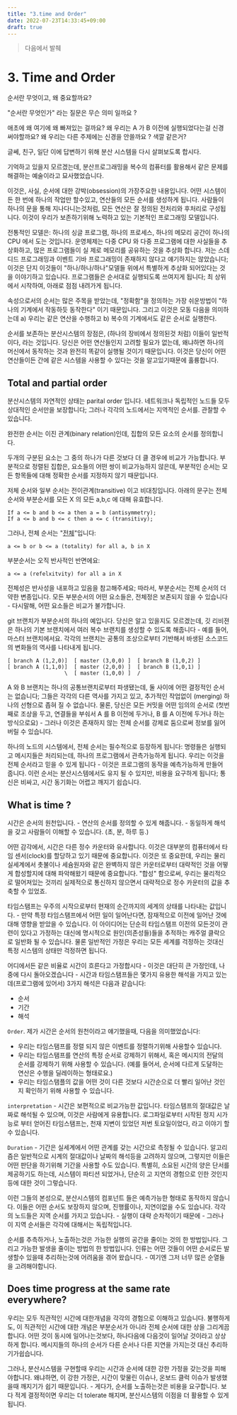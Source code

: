 ```yaml
---
title: "3.time and Order"
date: 2022-07-23T14:33:45+09:00
draft: true
---
```


> 다음에서 발췌
> [](http://book.mixu.net/distsys/time.html)

# 3. Time and Order

순서란 무엇이고, 왜 중요할까요?

"순서란 무엇인가" 라는 질문은 무슨 의미 일까요 ?

애초에 왜 여기에 왜 빠져있는 걸까요? 왜 우리는 A 가 B 이전에 실행되었다는걸 신경 써야할까요? 왜 우리는 다른 주제에는 신경을 안쓸까요 ? 색깔 같은거?

글쎄, 친구, 일단 이에 답변하기 위해 분산 시스템을 다시 살펴보도록 합시다.

기억하고 있을지 모르겠는데, 분산프로그래밍을 복수의 컴퓨터를 활용해서 같은 문제를 해결하는 예술이라고 묘사했었습니다.

이것은, 사실, 순서에 대한 강박(obsession)의 가장주요한 내용입니다. 어떤 시스템이든 한 번에 하나의 작업만 할수있고, 연산들의 모든 순서를 생성하게 됩니다. 사람들이 하나의 문을 통해 지나다니는것처럼, 모든 연산은 잘 정의된 전처리와 후처리로 구성됩니다. 이것이 우리가 보존하기위해 노력하고 있는 기본적인 프로그래밍 모델입니다.


전통적인 모델은: 하나의 싱글 프로그램, 하나의 프로세스, 하나의 메모리 공간이 하나의 CPU 에서 도는 것입니다. 운영체제는 다중 CPU 와 다중 프로그램에 대한 사실들을 추상화하고, 많은 프로그램들이 실 제로 메모리를 공유하는 것을 추상화 합니다. 저는 스데디드 프로그래밍과 이벤트 기바 프로그래밍이 존재하지 않다고 얘기하지는 않았습니다; 이것은 단지 이것들이 "하나/하나/하나"모델들 위에서 특별하게 추상화 되어있다는 것을 이야기하고 있습니다. 프로그램들은 순서대로 실행되도록 쓰여지게 됩니다; 최 상위에서 시작하여, 아래로 점점 내려가게 됩니다.

속성으로서의 순서는 많은 주목을 받았는데, "정확함"을 정의하는 가장 쉬운방법이 "하나의 기계에서 작동하듯 동작한다" 이기 때문입니다. 그리고 이것은 모동 다음을 의미하는데 a) 우리는 같은 연산을 수행하고 b) 복수의 기계에서도 같은 순서로 실행한다.

순서를 보존하는 분산시스템의 장점은, (하나의 장비에서 정의된것 처럼) 이들이 일반적이다, 라는 것입니다. 당신은 어떤 연산들인지 고려할 필요가 없는데, 왜냐하면 하나의 머신에서 동작하는 것과 완전히 똑같이 실행될 것이기 때문입니다.
이것은 당신이 어떤 연산들이든 간에 같은 시스템을 사용할 수 있다는 것을 알고있기때문에 훌륭합니다. 


## Total and partial order 

분산시스템의 자연적인 상태는 parital order 입니다. 네트워크나 독립적인 노드들 모두 상대적인 순서만을 보장합니다; 그러나 각각의 노드에서는 지역적인 순서를. 관찰할 수 있습니다.

완전한 순서는 이진 관계(binary relation)인데, 집합의 모든 요소의 순서를 정의합니다. 

두개의 구분된 요소는 그 중의 하나가 다른 것보다 더 클 경우에 비교가 가능합니다. 
부분적으로 정렬된 집합은, 요소들의 어떤 쌍이 비교가능하지 않은데, 부분적인 순서는 모든 항목들에 대해 정확한 순서를 지정하지 않기 때문입니다. 

저체 순서와 일부 순서는 전이관계(transitive) 이고 비대칭입니다. 아래의 문구는 전체 순서와 부분순서를 모든 X 의 모든 a,b,c 에 대해 유효합니다.

```
If a <= b and b <= a then a = b (antisymmetry); 
If a <= b and b <= c then a <= c (transitivy);
```

그러나, 전체 순서는 "[전체](http://en.wikipedia.org/wiki/Total_relation)"입니다: 

```
a <= b or b <= a (totality) for all a, b in X
```

부분순서는 오직 반사적인 반면에요:

```
a <= a (refelxitvity) for all a in X
```

전체성은 반사성을 내포하고 있음을 참고해주세요; 따라서, 부분순서는 전체 순서의 더 약한 변종입니다. 모든 부분순서의 어떤 요소들은, 전체정은 보존되지 않을 수 있습니다 - 다시말해, 어떤 요소들은 비교가 불가합니다.

git 브랜치가 부분순서의 하나의 예입니다. 당신은 알고 있을지도 모르겠는데, 깃 리비젼은 하나의 기본 브랜치에서 여러 복수 브랜치를 생성할 수 있도록 해줍니다 - 예를 들어, 마스터 브랜치에서요. 각각의 브랜치는 공통의 조상으로부터 기반해서 바생된 소스코드의 변화들의 역사를 나타내게 됩니다.


```
[ branch A (1,2,0)]  [ master (3,0,0) ]  [ branch B (1,0,2) ]
[ branch A (1,1,0)]  [ master (2,0,0) ]  [ branch B (1,0,1) ]
                  \  [ master (1,0,0) ]  /
```


A 와 B 브랜치는 하나의 공통브랜치로부터 파생됐는데, 둘 사이에 어떤 결정적인 순서는 없습니다; 그들은 각각의 다른 역사를 가지고 있고, 추가적인 작업없이 (merging)  하나의 선형으로 좁혀 질 수 없습니다. 물론, 당신은 모든 커밋을 어떤 임의의 순서로 (첫번째로 조상을 두고, 연결들을 부숴서 A 를 B 이전에 두거나, B 를 A 이전에 두거나 하는 방식으로요) - 그러나 이것은 존재하지 않는 전체 순서를 강제로 둠으로써 정보를 잃어버릴 수 있습니다.

하나의 노드의 시스템에서, 전체 순서는 필수적으로 등장하게 됩니다: 명령들은 실행되고 메시지들은 처리되는데, 하나의 프로그램에서 관측가능하게 됩니다. 우리는 이것을 전체 순서라고 믿을 수 있게 됩니다 - 이것은 프로그램의 동작을 예측가능하게 만들어 줍니다. 이런 순서는 분산시스템에서도 유지 될 수 있지만, 비용을 요구하게 됩니다; 통신은 비싸고, 시간 동기화는 어렵고 깨지기 쉽습니다.


## What is time ?

시간은 순서의 원천입니다. - 연산의 순서를 정의할 수 있게 해줍니다. - 동일하게 해석을 갖고 사람들이 이해할 수 있습니다. (초, 분, 하루 등.)

어떤 감각에서, 시간은 다른 정수 카운터와 유사합니다. 이것은 대부분의 컴퓨터에서 타임 센서(clock)를 할당하고 있기 때문에 중요합니다. 이것은 또 중요한데, 우리는 물리 실세계에서 촛불이나 세슘원자와 같은 완벽하지 않은 카운터로부터 대략적인 것을 어떻게 합성할지에 대해 파악해왔기 때문에 중요합니다. "합성" 함으로써, 우리는 물리적으로 떨어져있는 것끼리 실제적으로 통신하지 않으면서 대략적으로 정수 카운터의 값을 추축할 수 있었죠.

타임스탬프는 우주의 시작으로부터 현재의 순간까지의 세계의 상태를 나타내는 값입니다. - 만약 특정 타임스탬프에서 어떤 일이 일어난다면, 잠재적으로 이전에 일어난 것에 대해 영향을 받았을 수 있습니다. 이 아이디어는 단순히 타임스탬프 이전의 모든것이 관련이 있다고 가정하는 대신에 명시적으로 원인(의존성들)들을 추적하는 캐주얼 클락으로 일반화 될 수 있습니다. 물론 일반적인 가정은 우리는 모든 세계를 걱정하는 것대신 특정 시스템의 상태만 걱정하면 됩니다.

어디에서든 같은 비율로 시간이 흐른다고 가정합시다 - 이것은 대단히 큰 가정인데, 나중에 다시 돌아오겠습니다 - 시간과 타임스탬프들은 몇가지 유용한 해석을 가지고 있는데(프로그램에 있어서) 3가지 해석은 다음과 같습니다: 

- 순서
- 기간
- 해석

`Order`. 제가 시간은 순서의 원천이라고 얘기했을때, 다음을 의미했었습니다:

- 우리는 타임스탬프를 정렬 되지 않은 이벤트를 정렬하기위해 사용할수 있습니다.
- 우리는 타임스탬프를 연산의 특정 순서로 강제하기 위해서, 혹은 메시지의 전달의 순서를 강제하기 위해 사용할 수 있습니다. (예를 들어서, 순서에 다르게 도달하는 연산은 수행을 딜레이하는 형태로요.) 
- 우리는 타임스탬플의 값을 어떤 것이 다른 것보다 시간순으로 더 빨리 일어난 것인지 확인하기 위해 사용할 수 있습니다. 
  
`interpretation` - 시간은 보편적으로 비교가능한 값입니다. 타임스탬프의 절대값은 날짜로 해석될 수 있으며, 이것은 사람에게 유용합니다. 로그파일로부터 시작된 정지 시가능로 부터 얻어진 타임스탬프는, 천재 지변이 있었던 저번 토요일이었다, 라고 이야기 할 수 있습니다. 

`Duration` - 기간은 실세계에서 어떤 관계를 갖는 시간으로 측정될 수 있습니다. 알고리즘은 일반적으로 시계의 절대값이나 날짜의 해석등을 고려하지 않으며, 그렇지만 이들은 어떤 판단을 하기위해 기간을 사용할 수도 있습니다. 특별히, 소요된 시간의 양은 단서를 제공하기도 하는데, 시스템이 파티션 되었거나, 단순히 고 지연의 경험으로 인한 것인지 등에 대한 것이 그렇습니다.

이런 그들의 본성으로, 분산시스템의 컴포넌트 들은 예측가능한 형태로 동작하지 않습니다. 이들은 어떤 순서도 보장하지 않으며, 진행률이나, 지연이없을 수도 있습니다. 각각의 노드들은 지역 순서를 가지고 있습니다. - 실행이 대략 순차적이기 때문에 - 그러나 이 지역 순서들은 각각에 대해서는 독립적입니다. 

순서를 추측하거나, 노출하는것은 가능한 실행의 공간을 줄이는 것의 한 방법입니다. 그리고 가능한 발생을 줄이는 방법의 한 방법입니다. 인류는 어떤 것들이 어떤 순서로든 발생할수 있을때 추리하는것에 어려움을 겪어 왔습니다. - 여기엔 그저 너무 많은 순열들을 고려해야합니다.

## Does time progress at the same rate everywhere?

우리는 모두 직관적인 시간에 대한개념을 각각의 경험으로 이해하고 있습니다. 
불행하게도, 이 직관적인 시간에 대한 개념은 부분순서가 아니라 전체 순서에 대한 상을 그리게끔 합니다. 어떤 것이 동시에 일어나는것보다, 하나다음에 다음것이 일어날 것이라고 상상하게 합니다. 메시지들의 하나의 순서가 다른 순서나 다른 지연을 가지는것 대신 추리하기가쉽습니다.

그러나, 분산시스템을 구현할때 우리는 시간과 순서에 대한 강한 가정을 갖는것을 피해야합니다. 왜냐하면, 이 강한 가정은, 시간이 맞물린 이슈나, 온보드 클럭 이슈가 발생했을때 깨지기가 쉽기 때문입니다. - 게다가, 순서를 노출하는것은 비용을 요구합니다. 보다 적게 결정적이면 우리는 더 tolerate 해지며, 분산시스템의 이점을 더 활용할 수 있게됩니다.


